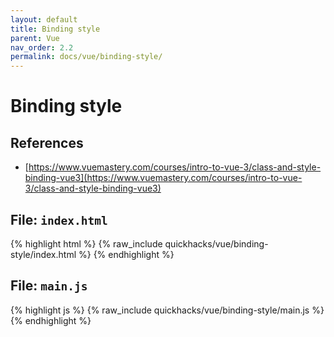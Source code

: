 ```yaml
---
layout: default
title: Binding style
parent: Vue
nav_order: 2.2
permalink: docs/vue/binding-style/
---
```


# Binding style

## References

- [https://www.vuemastery.com/courses/intro-to-vue-3/class-and-style-binding-vue3](https://www.vuemastery.com/courses/intro-to-vue-3/class-and-style-binding-vue3)

## File: `index.html`

{% highlight html %}
{% raw_include quickhacks/vue/binding-style/index.html %}
{% endhighlight %}

## File: `main.js`

{% highlight js %}
{% raw_include quickhacks/vue/binding-style/main.js %}
{% endhighlight %}
